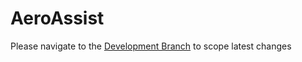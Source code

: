 # AeroAssist
Please navigate to the [Development Branch](https://github.com/lh1207/AeroAssist/tree/development) to scope latest changes
